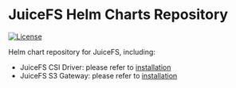# JuiceFS Helm Charts Repository

[![License](https://img.shields.io/badge/License-Apache%202.0-blue.svg)](https://opensource.org/licenses/Apache-2.0)

Helm chart repository for JuiceFS, including:

- JuiceFS CSI Driver: please refer to [installation](https://juicefs.com/docs/csi/introduction/#1-install-via-helm)
- JuiceFS S3 Gateway: please refer to [installation](https://juicefs.com/docs/community/s3_gateway#install-via-helm)
